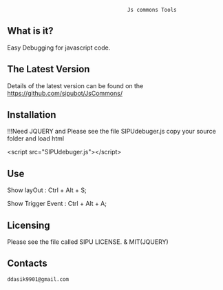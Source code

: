 
                                           Js commons Tools

  What is it?
  -----------

  Easy Debugging for javascript code.

  The Latest Version
  ------------------

  Details of the latest version can be found on the
  https://github.com/sipubot/JsCommons/


  Installation
  ------------
  !!!Need JQUERY
  and
  Please see the file SIPUdebuger.js copy your source folder and load html

  \<script src="SIPUdebuger.js"\>\</script\>

  Use
  ------------
  Show layOut :         Ctrl + Alt + S;

  Show Trigger Event :  Ctrl + Alt + A;

  Licensing
  ---------

  Please see the file called SIPU LICENSE. & MIT(JQUERY)

  Contacts
  --------
    ddasik9901@gmail.com
